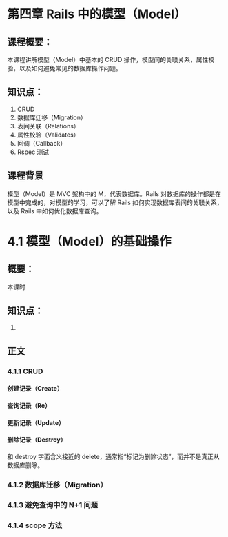 # 第四章 Rails 中的模型（Model）

## 课程概要：

本课程讲解模型（Model）中基本的 CRUD 操作，模型间的关联关系，属性校验，以及如何避免常见的数据库操作问题。

## 知识点：

1. CRUD
2. 数据库迁移（Migration）
3. 表间关联（Relations）
4. 属性校验（Validates）
5. 回调（Callback）
6. Rspec 测试

## 课程背景

模型（Model）是 MVC 架构中的 M，代表数据库。Rails 对数据库的操作都是在模型中完成的，对模型的学习，可以了解 Rails 如何实现数据库表间的关联关系，以及 Rails 中如何优化数据库查询。

# 4.1 模型（Model）的基础操作

## 概要：

本课时

## 知识点：

1. 

## 正文

### 4.1.1 CRUD

#### 创建记录（Create）

#### 查询记录（Re）

#### 更新记录（Update）

#### 删除记录（Destroy）

和 destroy 字面含义接近的 delete，通常指“标记为删除状态”，而并不是真正从数据库删除。

### 4.1.2 数据库迁移（Migration）

### 4.1.3 避免查询中的 N+1 问题

### 4.1.4 scope 方法
